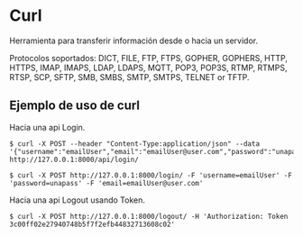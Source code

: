 # Curl

Herramienta para transferir información desde o hacia un servidor.

Protocolos soportados: DICT, FILE, FTP,  FTPS,  GOPHER,  GOPHERS,
HTTP,  HTTPS,  IMAP, IMAPS, LDAP, LDAPS, MQTT, POP3, POP3S, RTMP,
RTMPS, RTSP, SCP, SFTP, SMB, SMBS, SMTP, SMTPS, TELNET  or  TFTP.



## Ejemplo de uso de curl


Hacia una api Login.
```
$ curl -X POST --header "Content-Type:application/json" --data '{"username":"emailUser","email":"emailUser@user.com","password":"unapass"}' http://127.0.0.1:8000/api/login/
```

```
$ curl -X POST http://127.0.0.1:8000/login/ -F 'username=emailUser' -F 'password=unapass' -F 'email=emailUser@user.com'
```


Hacia una api Logout usando Token.
```
$ curl -X POST http://127.0.0.1:8000/logout/ -H 'Authorization: Token 3c00ff02e27940748b5f7f2efb44832713608c02'
```

